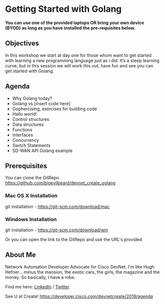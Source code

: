 # Getting Started with Golang

**You can use one of the provided laptops OR bring your own device (BYOD) as long as you have installed the pre-requisites below.**


## Objectives

In this workshop we start at day one for those whom want to get started with learning a new programming language just as i did. It’s a steep learning curve, but in this session we will work this out, have fun and see you can get started with Golang.

## Agenda

- Why Golang today?
- Golang vs [insert code here]
- Gophercising, exercises for building code
- Hello world!
- Control structures
- Data structures
- Functions
- Interfaces
- Concurrency
- Switch Statements
- SD-WAN API Golang example


## Prerequisites

You can clone the GitRepo https://github.com/bigevilbeard/devnet_create_golang

### Mac OS X Installation
git installation - https://git-scm.com/download/mac

### Windows Installation
git installation - https://git-scm.com/download/win

Or you can open the link to the GitRepo and use the URL's provided


## About Me

Network Automation Developer Advocate for Cisco DevNet.
I'm like Hugh Hefner... minus the mansion, the exotic cars, the girls, the magazine and the money. So basically, I have a robe.

Find me here: [LinkedIn](https://www.linkedin.com/in/stuarteclark/) / [Twitter](https://twitter.com/bigevilbeard)

See U at Create!
https://developer.cisco.com/devnetcreate/2019/agenda

